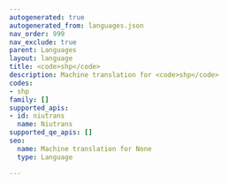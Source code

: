 ```yaml
---
autogenerated: true
autogenerated_from: languages.json
nav_order: 999
nav_exclude: true
parent: Languages
layout: language
title: <code>shp</code>
description: Machine translation for <code>shp</code>
codes:
- shp
family: []
supported_apis:
- id: niutrans
  name: Niutrans
supported_qe_apis: []
seo:
  name: Machine translation for None
  type: Language

---
```


